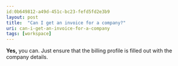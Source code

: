 ```yaml
---
id:0b649812-a49d-451c-bc23-fefd5fd2e3b9
layout: post
title:  "Can I get an invoice for a company?"
uri: can-i-get-an-invoice-for-a-company
tags: [workspace]
---
```


**Yes,** you can. Just ensure that the billing profile is filled out with the company details.
